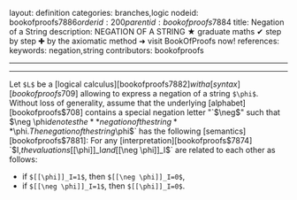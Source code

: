 layout: definition
categories: branches,logic
nodeid: bookofproofs$7886
orderid: 200
parentid: bookofproofs$7884
title: Negation of a String
description: NEGATION OF A STRING &#9733; graduate maths &#10004; step by step &#10010; by the axiomatic method &#10140; visit BookOfProofs now!
references: 
keywords: negation,string
contributors: bookofproofs

---


---

Let `$L$` be a [logical calculus][bookofproofs$7882] with a [syntax][bookofproofs$709] allowing to express a negation of a string `$\phi$`. 
Without loss of generality, assume that the underlying [alphabet][bookofproofs$708] contains a special negation letter "`$\neg$`" such that `$\neg \phi$` 
denotes the **negation of the string** `$\phi$`. The negation of the string `$\phi$` has the following [semantics][bookofproofs$7881]: 
For any [interpretation][bookofproofs$7874] `$I,$` the valuations `$[[\phi]]_I$` and `$[[\neg \phi]]_I$` are related to each other as follows:
* if `$[[\phi]]_I=1$`, then `$[[\neg \phi]]_I=0$`,
* if `$[[\neg \phi]]_I=1$`, then `$[[\phi]]_I=0$`.

